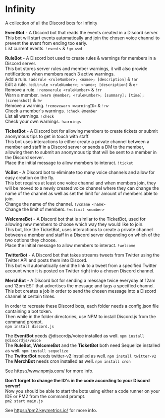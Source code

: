 # Infinity
A collection of all the Discord bots for Infinity

**EventBot** - A Discord bot that reads the events created in a Discord server.<br>
This bot will start events automatically and join the chosen voice channel to prevent the event from ending too early.<br>
List current events. `!events` & `!gm wwd`

**RuleBot** - A Discord bot used to create rules & warnings for members in a Discord server.<br>
This bot stores server rules and member warnings, it will also provide notifications when members reach 3 active warnings.<br>
Add a rule. `!addrule <ruleNumber>; <name>; [description]` & `!ar`<br>
Edit a rule. `!editrule <ruleNumber>; <name>; [description]` & `er`<br>
Remove a rule. `!removerule <ruleNumber>` & `!rr`<br>
Warn a member. `!warn @member; <ruleNumber>; [summary]; [time]; [screenshot]` & `!w`<br>
Remove a warning. `!removewarn <warningID>` & `!rw`<br>
Check a member's warnings. `!check @member`<br>
List all warnings. `!check`<br>
Check your own warnings. `!warnings`

**TicketBot** - A Discord bot for allowing members to create tickets or submit anonymous tips to get in touch with staff.<br>
This bot uses interactions to either create a private channel between a member and staff in a Discord server or sends a DM to the member, 
allowing them to submit an anonymous tip that will be sent to a member in the Discord server.<br>
Place the initial message to allow members to interact. `!ticket`

**VcBot** - A Discord bot to eliminate too many voice channels and allow for easy creation on the fly.<br>
This bot requires at least one voice channel and when members join, they will be moved to a newly created voice channel where they can 
change the name of the channel as well as set the limit for amount of members able to join.<br>
Change the name of the channel. `!vcname <name>`<br>
Change the limit of members. `!vclimit <number>`

**WelcomeBot** - A Discord bot that is similar to the TicketBot, used for allowing new members to choose which way they would like to join.<br>
This bot, like the TicketBot, uses interactions to create a private channel between a member and staff in a Discord server depending on which of the two options they choose.<br>
Place the initial message to allow members to interact. `!welcome`

**TwitterBot** - A Discord bot that takes streams tweets from Twitter using the Twitter API and posts them into Discord.<br>
This bot will automatically send the link to a tweet from a specified Twitter account when it is posted on Twitter right into a chosen Discord channel.

**MerchBot** - A Discord bot for sending a message twice everyday at 12am and 12pm EST that advertises the message and tags a specified channel.<br>
This bot creates a job in order to send the chosen message into a Discord channel at certain times.

In order to recreate these Discord bots, each folder needs a config.json file containing a bot token.<br>
Then while in the folder directories, use NPM to install Discord.js from the command prompt.<br>
`npm install discord.js`

The **EventBot** needs @discordjs/voice installed as well. `npm install @discordjs/voice`<br>
The **RuleBot**, **WelcomeBot** and the **TicketBot** both need Sequelize installed as well. `npm install sequelize`<br>
The **TwitterBot** needs twitter-v2 installed as well. `npm install twitter-v2`<br>
The **MerchBot** needs cron installed as well. `npm install cron`

See https://www.npmjs.com/ for more info.

**Don't forget to change the ID's in the code according to your Discord server!**<br>
Now you should be able to start the bots using either a code runner on your IDE or PM2 from the command prompt.<br>
`pm2 start main.js`

See https://pm2.keymetrics.io/ for more info.
